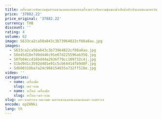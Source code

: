 ```yaml
---
title: เครื่องตรวจจับความขุ่นสารแขวนลอยแบบพกพาเครื่องตรวจจับความขุ่นของน้ำเสียน้ำประปาแบบสองมาตรวัด
price: '37882.22'
price_original: '37882.22'
currency: THB
discount: ''
rating: 4
volume: 62
image: S633ca2ca50a843c3b73964822cf08a8au.jpg
images:
  - S633ca2ca50a843c3b73964822cf08a8au.jpg
  - S8e45d18e7d0d446c91e07d225596ab35Q.jpg
  - S0fb04ccd16bd44a2936f79cc109732c4j.jpg
  - S1bd9d1c3592d401e91c5cb6441dfb9d8F.jpg
  - Sd600310ba7a24c968154655a732ff518e.jpg
video: ''
categories:
  - name: เครื่องมือ
    slug: เคร-องม
  - name: อะไหล่ เครื่องมือ
    slug: อะไหล-เคร-องม
slug: เคร-องตรวจจ-บความข-นสารแขวนลอยแบบพกพาเคร-องตรวจจ
encode: opZANki
lang: th
---
```

  